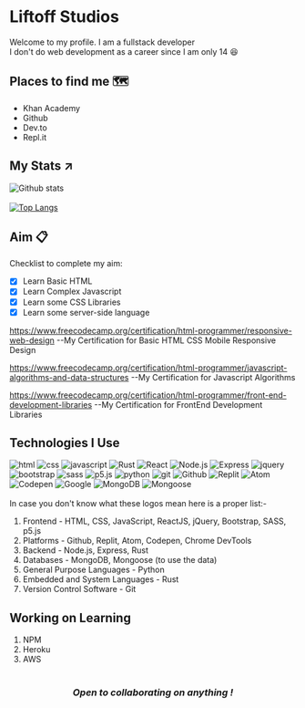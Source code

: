 # Liftoff Studios

Welcome to my profile. I am a fullstack developer<br>
I don't do web development as a career since I am only 14 😆

## Places to find me 🗺️

- Khan Academy
- Github
- Dev.to
- Repl.it


## My Stats ↗️
![Github stats](https://github-readme-stats.vercel.app/api?username=Liftoff-Studios&theme=onedark)<br><br>
[![Top Langs](https://github-readme-stats.vercel.app/api/top-langs/?username=Liftoff-Studios&theme=onedark)](https://github.com/anuraghazra/github-readme-stats)


## Aim 📋
Checklist to complete my aim:
* [x] Learn Basic HTML
* [x] Learn Complex Javascript 
* [x] Learn some CSS Libraries
* [x] Learn some server-side language

https://www.freecodecamp.org/certification/html-programmer/responsive-web-design 
--My Certification for Basic HTML CSS Mobile Responsive Design

https://www.freecodecamp.org/certification/html-programmer/javascript-algorithms-and-data-structures
--My Certification for Javascript Algorithms

https://www.freecodecamp.org/certification/html-programmer/front-end-development-libraries 
--My Certification for FrontEnd Development Libraries



## Technologies I Use
![html](https://img.shields.io/badge/-HTML5-grey?logo=html5)
![css](https://img.shields.io/badge/-CSS3-grey?logo=css3)
![javascript](https://img.shields.io/badge/-Javascript-grey?logo=javascript)
![Rust](https://img.shields.io/badge/-Rust-grey?logo=rust)
![React](https://img.shields.io/badge/-React-grey?logo=react)
![Node.js](https://img.shields.io/badge/-NodeJS-grey?logo=node.js)
![Express](https://img.shields.io/badge/-Express-grey?logo=express)
![jquery](https://img.shields.io/badge/-jQuery-grey?logo=jQuery)
![bootstrap](https://img.shields.io/badge/-Bootstrap-grey?logo=bootstrap)
![sass](https://img.shields.io/badge/-SASS-grey?logo=sass)
![p5.js](https://img.shields.io/badge/-P5.js-grey?logo=p5.js)
![python](https://img.shields.io/badge/-Python-grey?logo=python)
![git](https://img.shields.io/badge/-Git-grey?logo=git)
![Github](https://img.shields.io/badge/-Github-grey?logo=github)
![Replit](https://img.shields.io/badge/-Replit-grey?logo=replit)
![Atom](https://img.shields.io/badge/-Atom-grey?logo=atom)
![Codepen](https://img.shields.io/badge/-CodePen-grey?logo=codepen) 
![Google](https://img.shields.io/badge/-DeveloperConsole-grey?logo=google) 
![MongoDB](https://img.shields.io/badge/-MongoDB-grey?logo=mongodb) 
![Mongoose](https://img.shields.io/badge/-Mongoose-grey?logo=mongoose) 
<br><br>
In case you don't know what these logos mean here is a proper list:-
1. Frontend - HTML, CSS, JavaScript, ReactJS, jQuery, Bootstrap, SASS, p5.js
2. Platforms - Github, Replit, Atom, Codepen, Chrome DevTools
3. Backend - Node.js, Express, Rust
4. Databases - MongoDB, Mongoose (to use the data)
5. General Purpose Languages - Python
6. Embedded and System Languages - Rust 
7. Version Control Software - Git

## Working on Learning
1. NPM
2. Heroku
3. AWS
<br><br>

<center> <i><h3>Open to collaborating on anything !</h3></i></center>
